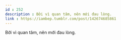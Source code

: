 ```yaml
---
id : 252
description : Bởi vì quan tâm, nên mới đau lòng.
link : https://iambep.tumblr.com/post/142674685861
---
```


Bởi vì quan tâm, nên mới đau lòng.